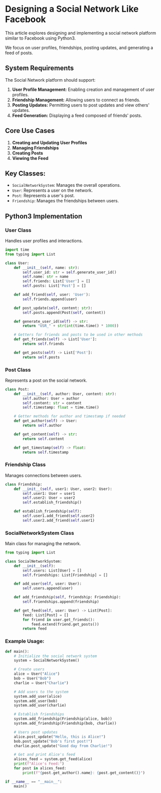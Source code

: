 # Designing a Social Network Like Facebook

This article explores designing and implementing a social network platform similar to Facebook using Python3. 

We focus on user profiles, friendships, posting updates, and generating a feed of posts.

## System Requirements

The Social Network platform should support:

1. **User Profile Management:** Enabling creation and management of user profiles.
2. **Friendship Management:** Allowing users to connect as friends.
3. **Posting Updates:** Permitting users to post updates and view others' updates.
4. **Feed Generation:** Displaying a feed composed of friends' posts.

## Core Use Cases

1. **Creating and Updating User Profiles**
2. **Managing Friendships**
3. **Creating Posts**
4. **Viewing the Feed**

## Key Classes:
- `SocialNetworkSystem`: Manages the overall operations.
- `User`: Represents a user on the network.
- `Post`: Represents a user's post.
- `Friendship`: Manages the friendships between users.

## Python3 Implementation

### User Class

Handles user profiles and interactions.

```python
import time
from typing import List

class User:
    def __init__(self, name: str):
        self.user_id: str = self.generate_user_id()
        self.name: str = name
        self.friends: List['User'] = []
        self.posts: List['Post'] = []

    def add_friend(self, user: 'User'):
        self.friends.append(user)

    def post_update(self, content: str):
        self.posts.append(Post(self, content))

    def generate_user_id(self) -> str:
        return "USR_" + str(int(time.time() * 1000))

    # Getters for friends and posts to be used in other methods
    def get_friends(self) -> List['User']:
        return self.friends

    def get_posts(self) -> List['Post']:
        return self.posts

```
### Post Class
Represents a post on the social network.
```python
class Post:
    def __init__(self, author: User, content: str):
        self.author: User = author
        self.content: str = content
        self.timestamp: float = time.time()

    # Getter methods for author and timestamp if needed
    def get_author(self) -> User:
        return self.author

    def get_content(self) -> str:
        return self.content

    def get_timestamp(self) -> float:
        return self.timestamp

```
### Friendship Class
Manages connections between users.
```python
class Friendship:
    def __init__(self, user1: User, user2: User):
        self.user1: User = user1
        self.user2: User = user2
        self.establish_friendship()

    def establish_friendship(self):
        self.user1.add_friend(self.user2)
        self.user2.add_friend(self.user1)

```
### SocialNetworkSystem Class
Main class for managing the network.
```python
from typing import List

class SocialNetworkSystem:
    def __init__(self):
        self.users: List[User] = []
        self.friendships: List[Friendship] = []

    def add_user(self, user: User):
        self.users.append(user)

    def add_friendship(self, friendship: Friendship):
        self.friendships.append(friendship)

    def get_feed(self, user: User) -> List[Post]:
        feed: List[Post] = []
        for friend in user.get_friends():
            feed.extend(friend.get_posts())
        return feed

```

### Example Usage:
``` python
def main():
    # Initialize the social network system
    system = SocialNetworkSystem()

    # Create users
    alice = User("Alice")
    bob = User("Bob")
    charlie = User("Charlie")

    # Add users to the system
    system.add_user(alice)
    system.add_user(bob)
    system.add_user(charlie)

    # Establish friendships
    system.add_friendship(Friendship(alice, bob))
    system.add_friendship(Friendship(bob, charlie))

    # Users post updates
    alice.post_update("Hello, this is Alice!")
    bob.post_update("Bob's first post!")
    charlie.post_update("Good day from Charlie!")

    # Get and print Alice's feed
    alices_feed = system.get_feed(alice)
    print(f"Alice's Feed:")
    for post in alices_feed:
        print(f"{post.get_author().name}: {post.get_content()}")

if __name__ == "__main__":
    main()

```